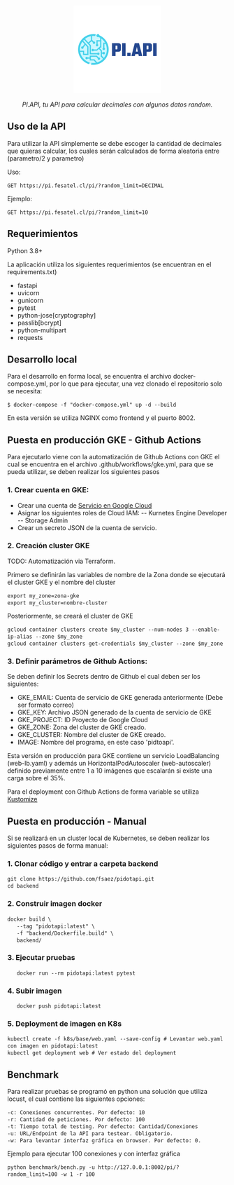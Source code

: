 <p align="center">
  <img src="logo.png" alt="PI.API">
</p>
<p align="center">
    <em>PI.API, tu API para calcular decimales con algunos datos random. </em>
</p>

## Uso de la API
Para utilizar la API simplemente se debe escoger la cantidad de decimales que quieras calcular, los cuales serán calculados de forma aleatoria entre (parametro/2 y parametro)

Uso: 

```console
GET https://pi.fesatel.cl/pi/?random_limit=DECIMAL 
```

Ejemplo:
```console
GET https://pi.fesatel.cl/pi/?random_limit=10 
```

## Requerimientos
Python 3.8+

La aplicación utiliza los siguientes requerimientos (se encuentran en el requirements.txt)
* fastapi
* uvicorn
* gunicorn
* pytest
* python-jose[cryptography]
* passlib[bcrypt]
* python-multipart
* requests

## Desarrollo local
Para el desarrollo en forma local, se encuentra el archivo docker-compose.yml, por lo que para ejecutar, una vez clonado el repositorio solo se necesita: 

```console
$ docker-compose -f "docker-compose.yml" up -d --build
```
En esta versión se utiliza NGINX como frontend y el puerto 8002.

## Puesta en producción GKE - Github Actions
Para ejecutarlo viene con la automatización de Github Actions con GKE el cual se encuentra en el archivo .github/workflows/gke.yml, para que se pueda utilizar, se deben realizar los siguientes pasos

### 1. Crear cuenta en GKE:

- Crear una cuenta de <a href="https://console.cloud.google.com/iam-admin/serviceaccounts">Servicio en Google Cloud</a>
- Asignar los siguientes roles de Cloud IAM:
-- Kurnetes Engine Developer
-- Storage Admin
- Crear un secreto JSON de la cuenta de servicio. 

### 2. Creación cluster GKE
TODO: Automatización via Terraform.

Primero se definirán las variables de nombre de la Zona donde se ejecutará el cluster GKE y el nombre del cluster
```console
export my_zone=zona-gke
export my_cluster=nombre-cluster
```

Posteriormente, se creará el cluster de GKE

```console
gcloud container clusters create $my_cluster --num-nodes 3 --enable-ip-alias --zone $my_zone
gcloud container clusters get-credentials $my_cluster --zone $my_zone
```
### 3. Definir parámetros de Github Actions:

Se deben definir los Secrets dentro de Github el cual deben ser los siguientes:

* GKE_EMAIL: Cuenta de servicio de GKE generada anteriormente (Debe ser formato correo)
* GKE_KEY: Archivo JSON generado de la cuenta de servicio de GKE
* GKE_PROJECT: ID Proyecto de Google Cloud
* GKE_ZONE: Zona del cluster de GKE creado. 
* GKE_CLUSTER: Nombre del cluster de GKE creado.
* IMAGE: Nombre del programa, en este caso 'pidtoapi'.

Esta versión en producción para GKE contiene un servicio LoadBalancing (web-lb.yaml) y además un HorizontalPodAutoscaler (web-autoscaler) definido previamente entre 1 a 10 imágenes que escalarán si existe una carga sobre el 35%.

Para el deployment con Github Actions de forma variable se utiliza <a href="https://kustomize.io/">Kustomize </a> 

## Puesta en producción - Manual

Si se realizará en un cluster local de Kubernetes, se deben realizar los siguientes pasos de forma manual:

### 1. Clonar código y entrar a carpeta backend

```console
git clone https://github.com/fsaez/pidotapi.git
cd backend
```
### 2. Construir imagen docker

```console
docker build \
   --tag "pidotapi:latest" \
   -f "backend/Dockerfile.build" \
   backend/
```

### 3. Ejecutar pruebas 
```console
   docker run --rm pidotapi:latest pytest
```
### 4. Subir imagen
```console
   docker push pidotapi:latest
```
### 5. Deployment de imagen en K8s

```console
kubectl create -f k8s/base/web.yaml --save-config # Levantar web.yaml con imagen en pidotapi:latest
kubectl get deployment web # Ver estado del deployment
```

## Benchmark
Para realizar pruebas se programó en python una solución que utiliza locust, el cual contiene las siguientes opciones:
```console
-c: Conexiones concurrentes. Por defecto: 10
-r: Cantidad de peticiones. Por defecto: 100
-t: Tiempo total de testing. Por defecto: Cantidad/Conexiones
-u: URL/Endpoint de la API para testear. Obligatorio.
-w: Para levantar interfaz gráfica en browser. Por defecto: 0.
```

Ejemplo para ejecutar 100 conexiones y con interfaz gráfica
```console
python benchmark/bench.py -u http://127.0.0.1:8002/pi/?random_limit=100 -w 1 -r 100
```